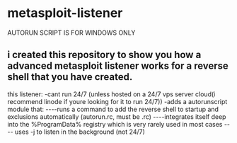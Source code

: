 # metasploit-listener

AUTORUN SCRIPT IS FOR WINDOWS ONLY

 i created this repository to show you how a advanced metasploit listener works for a reverse shell that you have created.
-
this listener:
-cant run 24/7 (unless hosted on a 24/7 vps server cloud(i recommend linode if youre looking for it to run 24/7))
-adds a autorunscript module that:
----runs a command to add the reverse shell to startup and exclusions automatically (autorun.rc, must be .rc)
----integrates itself deep into the %ProgramData% registry which is very rarely used in most cases
---- uses -j to listen in the background (not 24/7)


